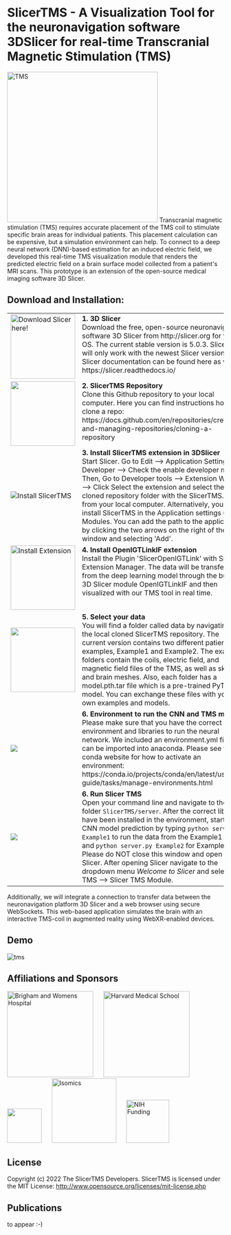 # SlicerTMS - A Visualization Tool for the neuronavigation software 3DSlicer for real-time Transcranial Magnetic Stimulation (TMS)

<img src="https://github.com/lorifranke/SlicerTMS/blob/main/client/SlicerTMS/Resources/Icons/SlicerTMS.png" title="TMS" width=350>
Transcranial magnetic stimulation (TMS) requires accurate placement of the TMS coil to stimulate specific brain areas for individual patients. This placement calculation can be expensive, but a simulation environment can help. To connect to a deep neural network (DNN)-based estimation for an induced electric field, we developed this real-time TMS visualization module that renders the predicted electric field on a brain surface model collected from a patient's MRI scans. This prototype is an extension of the open-source medical imaging software 3D Slicer.

## Download and Installation:

<table>
<tr>
<td valign="middle" width="200"><a href="https://slicer.org"><img src="https://www.slicer.org/assets/img/3D-Slicer-Mark.svg" title="Download Slicer here!" width=150></a></td>
<td valign="top" width="800"><b> 1. 3D Slicer</b></a><br> Download the free, open-source neuronavigation software 3D Slicer from http://slicer.org for your OS. The current stable version is 5.0.3. SlicerTMS will only work with the newest Slicer version. Slicer documentation can be found here as well: https://slicer.readthedocs.io/
</tr>

<tr>
<td valign="middle" width="200"><img src="https://docs.github.com/assets/cb-20363/images/help/repository/code-button.png" width=150></a></td>
<td valign="top" width="800"><b> 2. SlicerTMS Repository</b></a><br> Clone this Github repository to your local computer. Here you can find instructions how to clone a repo: https://docs.github.com/en/repositories/creating-and-managing-repositories/cloning-a-repository
</tr>

<tr>
<td valign="middle" width="200"><img src="https://docs.monai.io/projects/label/en/latest/_images/monai-label-plugin-favorite-modules-1.png" title="Install SlicerTMS"></a></td>
<td valign="top" width="800"><b> 3. Install SlicerTMS extension in 3DSlicer</b></a><br> Start Slicer. Go to Edit --> Application Settings --> Developer --> Check the enable developer mode. Then, Go to Developer tools --> Extension Wizard --> Click Select the extension and select the cloned repository folder with the SlicerTMS.py file from your local computer. Alternatively, you can install SlicerTMS in the Application settings under Modules. You can add the path to the application by clicking the two arrows on the right of the window and selecting 'Add'.
</tr>

<tr>
<td valign="middle" width="200"><img src="https://raw.githubusercontent.com/openigtlink/SlicerOpenIGTLink/master/OpenIGTLinkIF.png" title="Install Extension" width=150></a></td>
<td valign="top" width="800"><b> 4. Install OpenIGTLinkIF extension</b></a><br> Install the Plugin 'SlicerOpenIGTLink' with Slicer's Extension Manager. The data will be transferred from the deep learning model through the built-in 3D Slicer module OpenIGTLinkIF and then visualized with our TMS tool in real time.
</tr>

<tr>
<td valign="middle" width="200"><img src="https://user-images.githubusercontent.com/38534852/204691323-f271a2e1-79fa-4187-b3ed-123129391bce.png" width=150></a></td>
<td valign="top" width="800"><b> 5. Select your data </b></a><br> You will find a folder called data by navigating to the local cloned SlicerTMS repository. The current version contains two different patient examples, Example1 and Example2. The example folders contain the coils, electric field, and magnetic field files of the TMS, as well as skin and brain meshes. Also, each folder has a model.pth.tar file which is a pre-trained PyTorch model. You can exchange these files with your own examples and models.
</tr>

<tr>
<td valign="middle" width="200"> <img src="https://conda.io/projects/conda/en/latest/_images/conda_logo.svg"> </a></td>
<td valign="top" width="800"><b> 6. Environment to run the CNN and TMS module </b></a><br> Please make sure that you have the correct environment and libraries to run the neural network. We included an environment.yml file that can be imported into anaconda. Please see the conda website for how to activate an environment: https://conda.io/projects/conda/en/latest/user-guide/tasks/manage-environments.html 
</tr>

<tr>
<td valign="middle" width="200">
<img src="https://user-images.githubusercontent.com/38534852/204690660-075547c3-0ebe-4dc6-bc5f-7aa5ed595e64.png"></a></td>
<td valign="top" width="800"><b> 6. Run Slicer TMS </b></a><br> Open your command line and navigate to the folder <code>SlicerTMS/server</code>. After the correct libraries have been installed in the environment, start the CNN model prediction by typing <code>python server.py Example1</code> to run the data from the Example1 folder and <code>python server.py Example2</code> for Example2. Please do NOT close this window and open 3D Slicer. After opening Slicer navigate to the dropdown menu <em>Welcome to Slicer</em> and select TMS --> Slicer TMS Module.
</tr>
</table>

Additionally, we will integrate a connection to transfer data between the neuronavigation platform 3D Slicer and a web browser using secure WebSockets. This web-based application simulates the brain with an interactive TMS-coil in augmented reality using WebXR-enabled devices.

## Demo ##
![tms](https://user-images.githubusercontent.com/38534852/204691744-c2ee8451-7f4c-40c3-83a5-c2fd0103f0a7.gif)



## Affiliations and Sponsors ##
<a href="https://www.brighamandwomens.org/"><img src="https://www.brighamandwomens.org/assets/BWH/core/sprites/vectors/bwh-logo.svg" alt="Brigham and Womens Hospital" width="200"></a>&nbsp;&nbsp;&nbsp;&nbsp;&nbsp;
<a href="http://hms.harvard.edu"><img src="http://xtk.github.io/hms_logo.png" alt="Harvard Medical School" title="Harvard Medical School" width="200"></a>&nbsp;&nbsp;&nbsp;&nbsp;&nbsp;
<a href="https://www.umb.edu"><img src="https://www.umb.edu/assets/images/UMASSB0STON_ID_blue.png?1560890493" width="80" ></a>&nbsp;&nbsp;&nbsp;&nbsp;&nbsp;
<a href="https://isomics.com/"><img src="https://isomics.com/isomics-logo-text-horizontal-700.png" alt="Isomics" title="Isomics" width="150"></a>&nbsp;&nbsp;&nbsp;&nbsp;&nbsp;
<a href="https://www.nih.gov/"><img src="https://upload.wikimedia.org/wikipedia/commons/c/c8/NIH_Master_Logo_Vertical_2Color.png?20130312195925" alt="NIH Funding" width="100"></a>

## License ##
Copyright (c) 2022 The SlicerTMS Developers. SlicerTMS is licensed under the MIT License: <a href="http://www.opensource.org/licenses/mit-license.php" target="_blank">http://www.opensource.org/licenses/mit-license.php</a>
  
## Publications ##
to appear :-)
